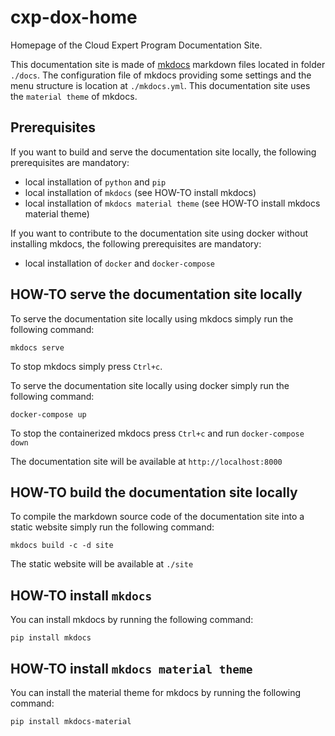# cxp-dox-home

Homepage of the Cloud Expert Program Documentation Site.

This documentation site is made of [mkdocs](https://www.mkdocs.org/) markdown files located in folder `./docs`.
The configuration file of mkdocs providing some settings and the menu structure is location at `./mkdocs.yml`.
This documentation site uses the `material theme` of mkdocs.

## Prerequisites

If you want to build and serve the documentation site locally, the following prerequisites are mandatory:
* local installation of `python` and `pip`
* local installation of `mkdocs` (see HOW-TO install mkdocs) 
* local installation of `mkdocs material theme` (see HOW-TO install mkdocs material theme)

If you want to contribute to the documentation site using docker without installing mkdocs, the following prerequisites are mandatory:
* local installation of `docker` and `docker-compose`

## HOW-TO serve the documentation site locally

To serve the documentation site locally using mkdocs simply run the following command:

````shell
mkdocs serve
````

To stop mkdocs simply press `Ctrl+c`.

To serve the documentation site locally using docker simply run the following command:

````shell
docker-compose up
````

To stop the containerized mkdocs press `Ctrl+c` and run `docker-compose down`

The documentation site will be available at `http://localhost:8000`

## HOW-TO build the documentation site locally

To compile the markdown source code of the documentation site into a static website simply run the following command:

````shell
mkdocs build -c -d site
````

The static website will be available at `./site`

## HOW-TO install `mkdocs`

You can install mkdocs by running the following command:

````shell
pip install mkdocs
````

## HOW-TO install `mkdocs material theme`

You can install the material theme for mkdocs by running the following command:

````shell
pip install mkdocs-material
````
